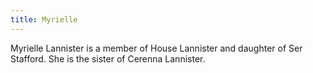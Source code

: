 ```yaml
---
title: Myrielle
---
```


Myrielle Lannister is a member of House Lannister and daughter of Ser Stafford. She is the sister of Cerenna Lannister.


